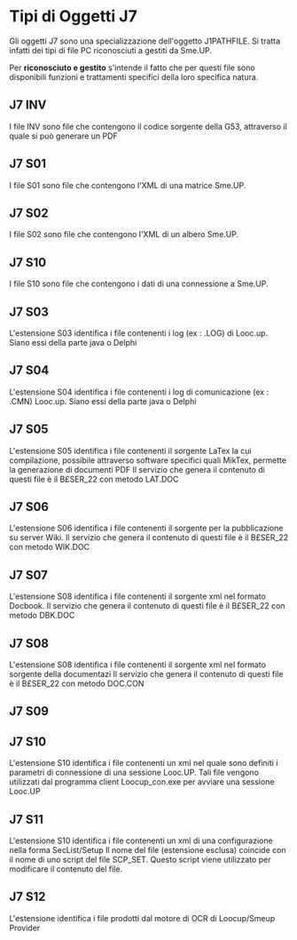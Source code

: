 # Tipi di Oggetti J7

Gli oggetti J7 sono una specializzazione dell'oggetto J1PATHFILE.
Si tratta infatti dei tipi di file PC riconosciuti a gestiti da Sme.UP.

Per **riconosciuto e gestito** s'intende il fatto che per questi file sono disponibili funzioni e trattamenti specifici della loro specifica natura.

## J7 INV
I file INV sono file che contengono il codice sorgente della G53, attraverso il quale si può generare un PDF

## J7 S01
I file S01 sono file che contengono l'XML di una matrice Sme.UP.

## J7 S02
I file S02 sono file che contengono l'XML di un albero Sme.UP.

## J7 S10
I file S10 sono file che contengono i dati di una connessione a Sme.UP.

## J7  S03
L'estensione S03 identifica i file contenenti i log (ex :  .LOG) di Looc.up. Siano essi della parte java o Delphi

## J7  S04
L'estensione S04 identifica i file contenenti i log di comunicazione (ex :  .CMN) Looc.up. Siano essi della parte java o Delphi

## J7  S05
L'estensione S05 identifica i file contenenti il sorgente LaTex la cui compilazione, possibile attraverso software specifici quali MikTex, permette la generazione di documenti PDF
Il servizio che genera il contenuto di questi file è il B£SER_22 con metodo LAT.DOC 

## J7  S06
L'estensione S06 identifica i file contenenti il sorgente per la pubblicazione su server Wiki.
Il servizio che genera il contenuto di questi file è il B£SER_22 con metodo WIK.DOC 

## J7  S07
L'estensione S08 identifica i file contenenti il sorgente xml nel formato Docbook.
Il servizio che genera il contenuto di questi file è il B£SER_22 con metodo DBK.DOC 

## J7  S08
L'estensione S08 identifica i file contenenti il sorgente xml nel formato sorgente della documentazi
Il servizio che genera il contenuto di questi file è il B£SER_22 con metodo DOC.CON 

## J7  S09

## J7  S10
L'estensione S10 identifica i file contenenti un xml nel quale sono definiti i parametri di connessione di una sessione Looc.UP. Tali file vengono utilizzati dal programma client Loocup_con.exe per avviare una sessione Looc.UP

## J7  S11
L'estensione S10 identifica i file contenenti un xml di una configurazione nella forma SecList/Setup
Il nome del file (estensione esclusa) coincide con il nome di uno script del file SCP_SET.
Questo script viene utilizzato per modificare il contenuto del file.

## J7  S12
L'estensione identifica i file prodotti dal motore di OCR di Loocup/Smeup Provider
